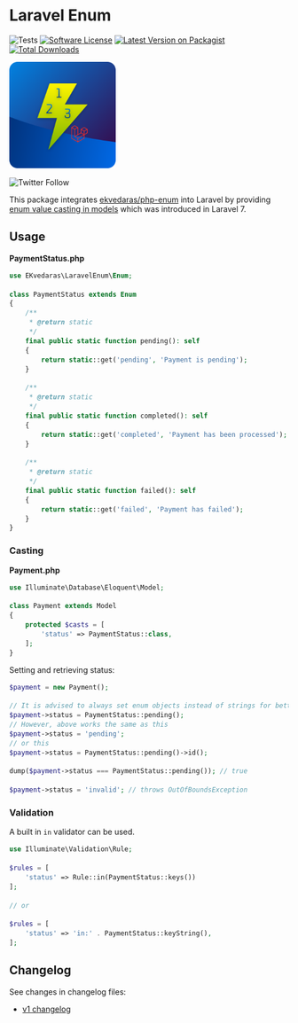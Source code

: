 # Laravel Enum

![Tests](https://github.com/ekvedaras/laravel-enum/workflows/run-tests/badge.svg)
[![Software License](https://img.shields.io/badge/license-MIT-brightgreen.svg?style=flat)](LICENSE)
[![Latest Version on Packagist](https://img.shields.io/packagist/v/ekvedaras/laravel-enum.svg?style=flat)](https://packagist.org/packages/ekvedaras/laravel-enum)
[![Total Downloads](https://img.shields.io/packagist/dt/ekvedaras/laravel-enum.svg?style=flat)](https://packagist.org/packages/ekvedaras/laravel-enum)

<img src="logo.svg" width="192" height="192"/>

![Twitter Follow](https://img.shields.io/twitter/follow/ekvedaras?style=plastic)


This package integrates [ekvedaras/php-enum](https://github.com/ekvedaras/php-enum)
into Laravel by providing [enum value casting in models](https://laravel.com/docs/7.x/eloquent-mutators#custom-casts) which was introduced in Laravel 7.

## Usage

**PaymentStatus.php**
```php
use EKvedaras\LaravelEnum\Enum;

class PaymentStatus extends Enum
{
    /**
     * @return static
     */
    final public static function pending(): self
    {
        return static::get('pending', 'Payment is pending');
    }

    /**
     * @return static
     */
    final public static function completed(): self
    {
        return static::get('completed', 'Payment has been processed');
    }

    /**
     * @return static
     */
    final public static function failed(): self
    {
        return static::get('failed', 'Payment has failed');
    }
}
```

### Casting

**Payment.php**
```php
use Illuminate\Database\Eloquent\Model;

class Payment extends Model
{
    protected $casts = [
        'status' => PaymentStatus::class,
    ];
}
```

Setting and retrieving status:
```php
$payment = new Payment();

// It is advised to always set enum objects instead of strings for better usage analysis
$payment->status = PaymentStatus::pending();
// However, above works the same as this
$payment->status = 'pending';
// or this
$payment->status = PaymentStatus::pending()->id();

dump($payment->status === PaymentStatus::pending()); // true

$payment->status = 'invalid'; // throws OutOfBoundsException
```

### Validation

A built in `in` validator can be used.

```php
use Illuminate\Validation\Rule;

$rules = [
    'status' => Rule::in(PaymentStatus::keys())
];

// or

$rules = [
    'status' => 'in:' . PaymentStatus::keyString(),
];
```

## Changelog

See changes in changelog files:

* [v1 changelog](CHANGELOG-1.x.md)
